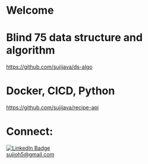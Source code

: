 # Welcome #

# Blind 75 data structure and algorithm 
https://github.com/sujijava/ds-algo

# Docker, CICD, Python 
https://github.com/sujijava/recipe-api

# Connect:

[![LinkedIn Badge](https://img.shields.io/badge/LinkedIn-Profile-informational?style=flat&logo=linkedin&logoColor=white&color=0D76A8)](https://www.linkedin.com/in/sujioh)
<br>
sujioh5@gmail.com
